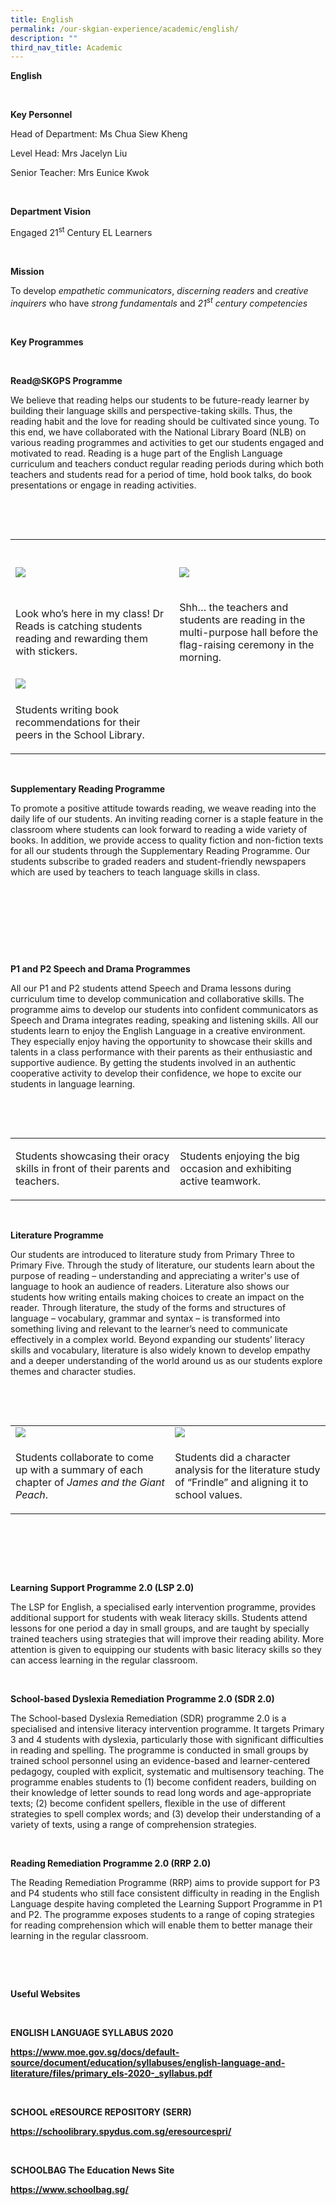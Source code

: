 ```yaml
---
title: English
permalink: /our-skgian-experience/academic/english/
description: ""
third_nav_title: Academic
---
```

<p><strong>English</strong></p>
<p><strong>&nbsp;</strong></p>
<p><strong>Key Personnel</strong></p>
<p>Head of Department: Ms Chua Siew Kheng</p>
<p>Level Head: Mrs Jacelyn Liu</p>
<p>Senior Teacher: Mrs Eunice Kwok&nbsp;</p>
<p>&nbsp;</p>
<p><strong>Department Vision</strong></p>
<p>Engaged 21<sup>st</sup>&nbsp;Century EL Learners</p>
<p>&nbsp;</p>
<p><strong>Mission</strong></p>
<p>To&nbsp;develop&nbsp;<em>empathetic communicators</em>,&nbsp;<em>discerning readers</em>&nbsp;and&nbsp;<em>creative inquirers</em>&nbsp;who have&nbsp;<em>strong fundamentals</em>&nbsp;and&nbsp;<em>21<sup>st</sup>&nbsp;century competencies</em></p>
<p><em>&nbsp;</em></p>
<p><strong>Key Programmes</strong></p>
<p><strong>&nbsp;</strong></p>
<p><strong>Read@SKGPS Programme</strong></p>
<p>We believe that reading helps our students to be future-ready learner by building their language skills and perspective-taking skills. Thus, the reading habit and the love for reading should be cultivated since young. To this end, we have collaborated with the National Library Board (NLB) on various reading programmes and activities to get our students engaged and motivated to read. Reading is a huge part of the English Language curriculum and teachers conduct&nbsp;regular reading periods during which both teachers and students read for a period of time, hold book talks, do book presentations or engage in reading activities.</p>
<p>&nbsp;</p>
<p>&nbsp;</p>
<table width="869">
<tbody>
<tr>
<td width="415">&nbsp;</td>
<td width="456">&nbsp;</td>
</tr>
<tr>
<td><img src="/images/english1.jpg"></td>
<td>
<p><img src="/images/english2.jpg"></p>
</td>
</tr>
<tr>
<td>
<p>Look who’s here in my class! Dr Reads is catching students reading and rewarding them with stickers.</p>
</td>
<td>
<p>Shh… the teachers and students are reading in the multi-purpose hall before the flag-raising ceremony in the morning.</p>
</td>
</tr>
<tr>
<td width="415"><img src="/images/english3.jpg"></td>
<td width="419">&nbsp;</td>
</tr>
<tr>
<td width="415">
<p>Students writing book recommendations for their peers in the School Library.&nbsp;</p>
</td>
<td width="419">
<p>&nbsp;</p>
</td>
</tr>
</tbody>
</table>
<p>&nbsp;</p>
<p><strong>Supplementary Reading Programme&nbsp;</strong></p>
<p>To promote a positive attitude towards reading, we weave reading into the daily life of our students. An inviting reading corner is a staple feature in the classroom where students can look forward to reading a wide variety of books. In addition, we provide access to quality fiction and non-fiction texts for all our students through the Supplementary Reading Programme. Our students subscribe to graded readers and student-friendly newspapers which are used by teachers to teach language skills in class.</p>
<p>&nbsp;</p>
<p>&nbsp;</p>
<p>&nbsp; &nbsp;&nbsp;</p>
<p>&nbsp;</p>
<p><strong>P1 and P2 Speech and Drama Programmes</strong></p>
<p>All our P1 and P2 students attend Speech and Drama lessons during curriculum time to develop communication and collaborative skills. The programme aims to develop our students into confident communicators as Speech and Drama integrates reading, speaking and listening skills. All our students learn to enjoy the English Language in a creative environment. They especially enjoy having the opportunity to showcase their skills and talents in a class performance with their parents as their enthusiastic and supportive audience. By getting the students involved in an authentic cooperative activity to develop their confidence, we hope to excite our students in language learning.</p>
<p>&nbsp;</p>
<p>&nbsp;</p>
<table width="664">
<tbody>
<tr>
<td width="318">
<p><strong><img alt="" src="/images/english4.jpg"><br> </strong>Students showcasing their oracy skills in front of their parents and teachers.</p>
</td>
<td width="290">
<p><strong><img alt="" src="/images/english5.jpg"><br> </strong>Students enjoying the big occasion and exhibiting active teamwork.</p>
</td>
</tr>
</tbody>
</table>
<p>&nbsp;</p>
<p><strong>Literature Programme&nbsp;</strong></p>
<p>Our students are introduced to literature study from Primary Three to Primary Five. Through the study of literature, our students learn about the purpose of reading – understanding and appreciating a writer's use of language to hook an audience of readers. Literature also shows our students how writing entails making choices to create an impact on the reader. Through literature, the study of the forms and structures of language – vocabulary, grammar and syntax – is transformed into something living and relevant to the learner’s need to communicate effectively in a complex world.&nbsp;Beyond expanding our students’ literacy skills and vocabulary, literature is also widely known to develop empathy and a deeper understanding of the world around us as our students explore themes and character studies.</p>
<p>&nbsp;</p>
<p>&nbsp;</p>
<table width="772">
<tbody>
<tr>
<td width="386"><img src="/images/english6.jpg"></td>
<td width="385"><img src="/images/english7.jpg"></td>
</tr>
<tr>
<td width="60">
<p>Students collaborate to come up with a summary of each chapter of <em>James and the Giant Peach</em>.</p>
</td>
<td width="60">
<p>Students did a character analysis for the literature study of “Frindle” and aligning it to school values.</p>
</td>
</tr>
</tbody>
</table>
<p>&nbsp;</p>
<p>&nbsp;</p>
<p>&nbsp;</p>
<p><strong>Learning Support Programme 2.0 (LSP 2.0)</strong></p>
<p>The LSP for English, a specialised early intervention programme, provides additional support for students with weak literacy skills. Students attend lessons for one period a day in small groups, and are taught by specially trained teachers using strategies that will improve their reading ability. More attention is given to equipping our students with basic literacy skills so they can access learning in the regular classroom.&nbsp;</p>
<p>&nbsp;</p>
<p><strong>School-based Dyslexia Remediation Programme 2.0 (SDR 2.0)</strong></p>
<p>The School-based Dyslexia Remediation (SDR) programme 2.0 is a specialised and intensive literacy intervention programme. It targets Primary 3 and 4 students with dyslexia, particularly those with significant difficulties in reading and spelling. The programme is conducted in small groups by trained school personnel using an evidence-based and learner-centered pedagogy, coupled with explicit, systematic and multisensory teaching. The programme enables students to (1) become confident readers, building on their knowledge of letter sounds to read long words and age-appropriate texts; (2) become confident spellers, flexible in the use of different strategies to spell complex words; and (3) develop their understanding of a variety of texts, using a range of comprehension strategies.</p>
<p>&nbsp;</p>
<p><strong>Reading Remediation Programme 2.0 (RRP 2.0)</strong></p>
<p>The Reading Remediation Programme (RRP) aims to provide support for P3 and P4 students who still face consistent difficulty in reading in the English Language despite having completed the Learning Support Programme in P1 and P2. The programme exposes students to a range of coping strategies for reading comprehension which will enable them to better manage their learning in the regular classroom.&nbsp;&nbsp;</p>
<p>&nbsp;</p>
<p>&nbsp;</p>
<p><strong>Useful Websites&nbsp;</strong></p>
<p>&nbsp;</p>
<p><strong>ENGLISH&nbsp;LANGUAGE SYLLABUS 2020</strong></p>
<p><a href="https://www.moe.gov.sg/docs/default-source/document/education/syllabuses/english-language-and-literature/files/primary_els-2020-_syllabus.pdf"><strong>https://www.moe.gov.sg/docs/default-source/document/education/syllabuses/english-language-and-literature/files/primary_els-2020-_syllabus.pdf</strong></a>&nbsp;&nbsp;</p>
<p>&nbsp;</p>
<p><strong>SCHOOL eRESOURCE REPOSITORY (SERR)</strong></p>
<p><a href="https://schoolibrary.spydus.com.sg/eresourcespri/"><strong>https://schoolibrary.spydus.com.sg/eresourcespri/</strong></a>&nbsp;</p>
<p>&nbsp;</p>
<p><strong>SCHOOLBAG The Education News Site</strong></p>
<p><a href="https://www.schoolbag.sg/"><strong>https://www.schoolbag.sg/</strong></a></p>
<p>&nbsp;</p>